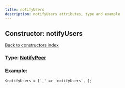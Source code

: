 ```yaml
---
title: notifyUsers
description: notifyUsers attributes, type and example
---
```

## Constructor: notifyUsers  
[Back to constructors index](index.md)






### Type: [NotifyPeer](../types/NotifyPeer.md)


### Example:

```
$notifyUsers = ['_' => 'notifyUsers', ];
```  

